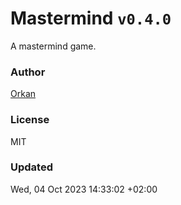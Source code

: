 # Mastermind `v0.4.0`

A mastermind game.

### Author

[Orkan](https://github.com/orkan)

### License

MIT

### Updated

Wed, 04 Oct 2023 14:33:02 +02:00
